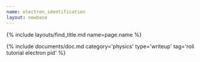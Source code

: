 ```yaml
---
name: electron_identification
layout: newbase
---
```

{% include layouts/find_title.md name=page.name %}

{% include documents/doc.md category='physics' type='writeup' tag='roli tutorial electron pid' %}
